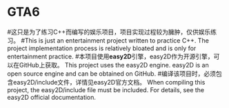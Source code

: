 # GTA6
#这只是为了练习C++而编写的娱乐项目，项目实现过程较为臃肿，仅供娱乐练习。
#This is just an entertainment project written to practice C++. The project implementation process is relatively bloated and is only for entertainment practice.
#本项目使用**easy2D**引擎，easy2D作为开源引擎，可以在GitHub上获取。
This project uses the easy2D engine. easy2D is an open source engine and can be obtained on GitHub.
#编译该项目时，必须包含easy2D/include文件，详情见easy2D官方文档。
When compiling this project, the easy2D/include file must be included. For details, see the easy2D official documentation.
